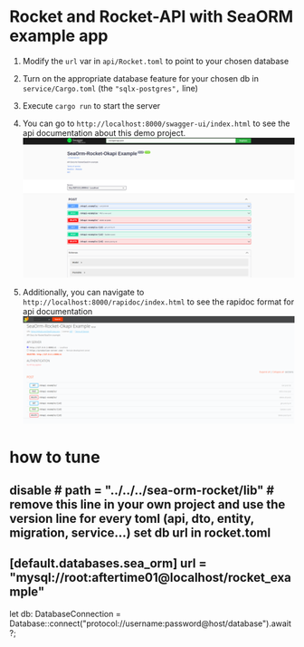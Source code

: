 # Rocket and Rocket-API with SeaORM example app

1. Modify the `url` var in `api/Rocket.toml` to point to your chosen database

1. Turn on the appropriate database feature for your chosen db in `service/Cargo.toml` (the `"sqlx-postgres",` line)

1. Execute `cargo run` to start the server

1. You can go to ```http://localhost:8000/swagger-ui/index.html``` to see the api documentation about this demo project.
   ![swagger](swagger.png)
1. Additionally, you can navigate to ```http://localhost:8000/rapidoc/index.html``` to see the rapidoc format for api documentation 
   ![rapidoc](rapidoc.png)

# how to tune

disable # path = "../../../sea-orm-rocket/lib" # remove this line in your own project and use the version line for every toml (api, dto, entity, migration, service...)
set db url in rocket.toml
----
[default.databases.sea_orm]
url = "mysql://root:aftertime01@localhost/rocket_example"
----
let db: DatabaseConnection = Database::connect("protocol://username:password@host/database").await?;